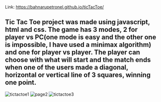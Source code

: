 Link: https://bahnarupetronel.github.io/ticTacToe/
## Tic Tac Toe project was made using javascript, html and css. The game has 3 modes, 2 for player vs PC(one mode is easy and the other one is impossible, I have used a minimax algorithm) and one for player vs player. The player can choose with what will start and the match ends when one of the users made a diagonal, horizontal or vertical line of 3 squares, winning one point.
![tictactoe1](https://user-images.githubusercontent.com/79132145/152700230-e7e8ef1b-5cb3-412d-84d2-55988472bc31.png)
![page2](https://user-images.githubusercontent.com/79132145/155350992-aa1dbf8d-adba-4648-97a5-8be951e5fe2f.png)
![tictactoe3](https://user-images.githubusercontent.com/79132145/152700246-763b8ad7-e745-4fef-894e-26933d1c33a6.png)


